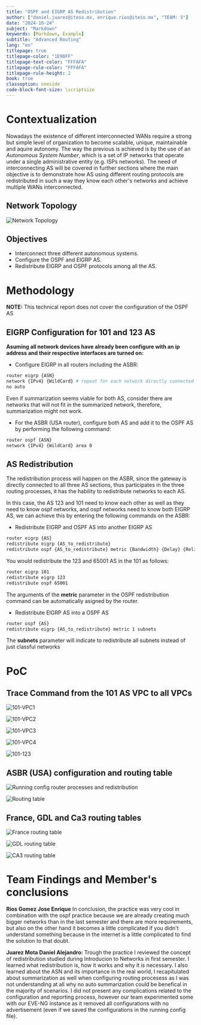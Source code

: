 ```yaml
---
title: "OSPF and EIGRP AS Redistribution"
author: ["daniel.juarez@iteso.mx, enrique.rios@iteso.mx", "TEAM: 5"]
date: "2024-10-24"
subject: "Markdown"
keywords: [Markdown, Example]
subtitle: "Advanced Routing"
lang: "en"
titlepage: true
titlepage-color: "1E90FF"
titlepage-text-color: "FFFAFA"
titlepage-rule-color: "FFFAFA"
titlepage-rule-height: 2
book: true
classoption: oneside
code-block-font-size: \scriptsize
---
```


# Contextualization

Nowadays the existence of different interconnected WANs require a strong but simple level of organization to become scalable, unique, maintainable and aquire autonomy. The way the previous is achieved is by the use of an *Autonomous System Number*, which is a set of IP networks that operate under a single administrative entity (e.g. ISPs networks). The need of interconnecting AS will be covered in further sections where the main objective is to demonstrate how AS using different routing protocols are redistributed in such a way they know each other's networks and achieve multiple WANs interconnected.

## Network Topology

![Network Topology](image-1.png)

## Objectives

- Interconnect three different autonomous systems.
- Configure the OSPF and EIGRP AS.
- Redistribute EIGRP and OSPF protocols among all the AS.

# Methodology

**NOTE:** This technical report does not cover the configuration of the OSPF AS

## EIGRP Configuration for 101 and 123 AS

**Asuming all network devices have already been configure with an ip address and their respective interfaces are turned on:**

- Configure EIGRP in all routers including the ASBR:

```bash
router eigrp {ASN}
network {IPv4} {WildCard} # repeat for each network directly connected to the router
no auto
```


Even if summarization seems viable for both AS, consider there are networks that will not fit in the summarized network, therefore, summarization might not work.

- For the ASBR (USA router), configure both AS and add it to the OSPF AS by performing the following command:

```bash
router ospf {ASN}
network {IPv4} {WildCard} area 0
```

## AS Redistribution

The redistribution process will happen on the ASBR, since the gateway is directly connected to all three AS sections, thus participates in the three routing processes, it has the hability to redistribute networks to each AS.

In this case, the AS 123 and 101 need to know each other as well as they need to know ospf networks, and ospf networks need to know both EIGRP AS, we can achieve this by entering the following commands on the ASBR:

- Redistribute EIGRP and OSPF AS into another EIGRP AS

```bash
router eigrp {AS}
redistribute eigrp {AS_to_redistribute} 
redistribute ospf {AS_to_redistribute} metric {Bandwidth} {Delay} {Reliability} {Load} {MTU}
```

You would redistribute the 123 and 65001 AS in the 101 as follows:

```bash
router eigrp 101
redistribute eigrp 123
redistribute ospf 65001
```

The arguments of the **metric** parameter in the OSPF redistribution command can be automatically asigned by the router.

- Redistribute EIGRP AS into a OSPF AS

```bash
router ospf {AS}
redistribute eigrp {AS_to_redistribute} metric 1 subnets
```

The **subnets** parameter will indicate to redistribute all subnets instead of just classful networks


# PoC

## Trace Command from the 101 AS VPC to all VPCs

![101-VPC1](image-2.png)

![101-VPC2](image-3.png)

![101-VPC3](image-4.png)

![101-VPC4](image-5.png)

![101-123](image-6.png)

## ASBR (USA) configuration and routing table

![Running config router processes and redistribution](image-7.png)

![Routing table](image-8.png)

## France, GDL and Ca3 routing tables

![France routing table](image-9.png)

![GDL routing table](image-10.png)

![CA3 routing table](image-11.png)

# Team Findings and Member's conclusions

**Rios Gomez Jose Enrique** In conclusion, the practice was very cool in combination with the ospf practice because we are already creating much bigger networks than in the last semester and there are more requirements, but also on the other hand it becomes a little complicated if you didn't understand something because in the internet is a little complicated to find the solution to that doubt.

**Juarez Mota Daniel Alejandro:** Trough the practice I reviewed the concept of redistribution studied during Introducion to Networks in first semester. I learned what redistribution is, how it works and why it is necessary. I also learned about the ASN and its importance in the real world, I recapitulated about summarization as well when configuring routing procesess as I was not understanding at all why no auto summarization could be benefical in the majority of scenarios. I did not present any complications related to the configuration and reporting process, however our team experimented some with our EVE-NG instance as it removed all configurations with no advertisement (even if we saved the configurations in the running config file). 
